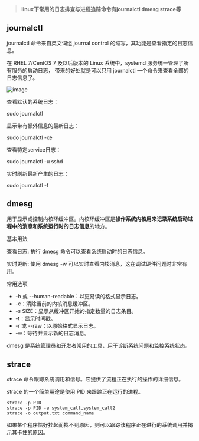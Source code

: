 > **linux下常用的日志排查与进程追踪命令有journalctl dmesg strace等**

## journalctl
journalctl 命令来自英文词组 journal control 的缩写，其功能是查看指定的日志信息。

在 RHEL 7/CentOS 7 及以后版本的 Linux 系统中，systemd 服务统一管理了所有服务的启动日志， 带来的好处就是可以只用 journalctl 一个命令来查看全部的日志信息了。

![image](https://github.com/user-attachments/assets/ecf3b21c-8be2-4152-a528-bc74abe752d4)


查看默认的系统日志：

sudo journalctl

显示带有额外信息的最新日志：

sudo journalctl -xe

查看特定service日志：

sudo journalctl -u sshd 

实时刷新最新产生的日志：

sudo journalctl -f

## dmesg
用于显示或控制内核环缓冲区。内核环缓冲区是**操作系统内核用来记录系统启动过程中的消息和系统运行时的日志信息**的地方。

基本用法

查看日志: 执行 dmesg 命令可以查看系统启动时的日志信息。

实时更新: 使用 dmesg -w 可以实时查看内核消息，这在调试硬件问题时非常有用。

常用选项

- -h 或 --human-readable：以更易读的格式显示日志。
- -c：清除当前的内核消息缓冲区。
- -s SIZE：显示从缓冲区开始的指定数量的日志条目。
- -t：显示时间戳。
- -r 或 --raw：以原始格式显示日志。
- -w：等待并显示新的日志消息。

dmesg 是系统管理员和开发者常用的工具，用于诊断系统问题和监控系统状态。

## strace
strace 命令跟踪系统调用和信号。它提供了流程正在执行的操作的详细信息。 

strace 的一个简单用途是使用 PID 来跟踪正在运行的进程。

```
strace -p PID
strace -p PID -e system_call,system_call2
strace -o output.txt command_name
```

如果某个程序恰好挂起而找不到原因，则可以跟踪该程序正在进行的系统调用并揭示其卡住的原因。
